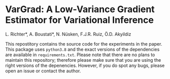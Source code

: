 # VarGrad: A Low-Variance Gradient Estimator for Variational Inference
L. Richter*, A. Boustati*, N. Nüsken, F.J.R. Ruiz, Ö.D. Akyildiz

This repostitory contains the source code for the experiments in the paper. This package uses `python3.8` and the exact versions of the dependencies are available in `requirements.txt`. Please note that there are no plans to maintain this repository; therefore please make sure that you are using the right versions of the depenencies. However, if you do spot any bugs, please open an issue or contact the author.

